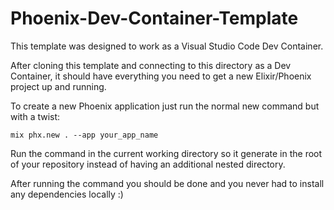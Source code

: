 # Phoenix-Dev-Container-Template

This template was designed to work as a Visual Studio Code Dev Container.

After cloning this template and connecting to this directory as a Dev Container, it should have everything you need to get a new Elixir/Phoenix project up and running.

To create a new Phoenix application just run the normal new command but with a twist:
```
mix phx.new . --app your_app_name
```
Run the command in the current working directory so it generate in the root of your repository instead of having an additional nested directory.

After running the command you should be done and you never had to install any dependencies locally :)
